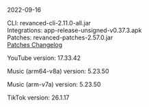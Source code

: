 2022-09-16
  
CLI: revanced-cli-2.11.0-all.jar  
Integrations: app-release-unsigned-v0.37.3.apk  
Patches: revanced-patches-2.57.0.jar  
[Patches Changelog](https://github.com/revanced/revanced-patches/releases/tag/v2.57.0)  

YouTube version: 17.33.42  

Music (arm64-v8a) version: 5.23.50  

Music (arm-v7a) version: 5.23.50  

TikTok version: 26.1.17  
